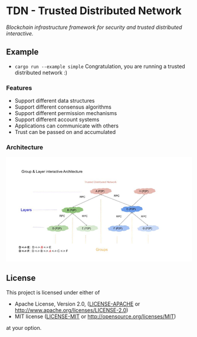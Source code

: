 # TDN - Trusted Distributed Network
*Blockchain infrastructure framework for security and trusted distributed interactive.*

## Example
- `cargo run --example simple` Congratulation, you are running a trusted distributed network :)

### Features
- Support different data structures
- Support different consensus algorithms
- Support different permission mechanisms
- Support different account systems
- Applications can communicate with others
- Trust can be passed on and accumulated

### Architecture
![TDN Groups And Layers](https://raw.githubusercontent.com/cypherlink/cypherlink.github.io/master/assets/TDN_groups_layers.jpg)

## License

This project is licensed under either of

 * Apache License, Version 2.0, ([LICENSE-APACHE](LICENSE-APACHE) or
   http://www.apache.org/licenses/LICENSE-2.0)
 * MIT license ([LICENSE-MIT](LICENSE-MIT) or
   http://opensource.org/licenses/MIT)

at your option.
